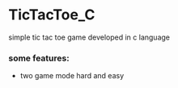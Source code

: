 # TicTacToe_C
simple tic tac toe game developed in c language<br>
<h3>some features:</h3>
<ul>
<li>two game mode hard and easy</li>
</ul>
